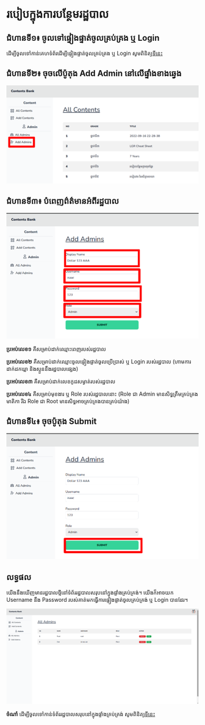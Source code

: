 # របៀបក្នុងការបន្ថែមរដ្ឋបាល

## ជំហានទី១៖ ចូលទៅផ្ទៀងផ្ទាត់ចូលគ្រប់គ្រង ឬ Login

ដើម្បីចូលទៅកាន់គេហទំព័រដើម្បីផ្ទៀងផ្ទាត់ចូលគ្រប់គ្រង ឬ Login សូមពិនិត្យ[ទីនេះ](../login/README.md)

## ជំហានទី២៖ ចុចលើប៉ូតុង Add Admin នៅលើផ្ទាំងខាងឆ្វេង

![Add Admin](add-admin/admin_page1.png)

## ជំហានទី៣៖ បំពេញព៌ត៌មានអំពីរដ្ឋបាល

![Input](add-admin/input-form.png)

**ប្រអប់លេខ១** គឺសម្រាប់ដាក់ឈ្មោះពេញរបស់រដ្ឋបាល

**ប្រអប់លេខ២** គឺសម្រាប់ដាក់ឈ្មោះចូលផ្ទៀងផ្ទាត់ចូលប្រើប្រាស់ ឬ Login របស់រដ្ឋបាល (ហាមការដាក់ដកឃ្លា និងស្ទួននឹងរដ្ឋបាលផ្សេង)

**ប្រអប់លេខ៣** គឺសម្រាប់ដាក់លេខកូដសម្ងាត់របស់រដ្ឋបាល

**ប្រអប់លេខ៤** គឺសម្រាប់មុខងារ ឬ Role របស់រដ្ឋបាលនោះ (Role ជា Admin មានសិទ្ធត្រឹមគ្រប់គ្រងមាតិកា រីឯ Role ជា Root មានសិទ្ធអាចគ្រប់គ្រងបានគ្រប់យ៉ាង)

## ជំហានទី៤៖ ចុចប៉ូតុង Submit

![Upload](add-admin/input-button.png)

## លទ្ធផល

យើងនឹងឃើញមានរដ្ឋបាលថ្មីនៅទំព័ររដ្ឋបាលសរុបនៅក្នុងផ្ទាំងគ្រប់គ្រង់។​ យើងក៏អាចយក Username នឹង Password របស់គាត់មកធ្វើការផ្ទៀងផ្ទាត់ចូលគ្រប់គ្រង់ ឬ Login បានដែរ។ 

![Result](all-admin/result.png)

**ចំណាំ** ដើម្បីចូលទៅកាន់ទំព័ររដ្ឋបាលសរុបនៅក្នុងផ្ទាំងគ្រប់គ្រង់ សូមពិនិត្យ[ទីនេះ](all-admin.md)